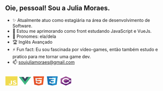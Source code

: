 ## Oie, pessoal! Sou a Julia Moraes.

- ✨ Atualmente atuo como estagiária na área de desenvolvimento de Software. 
- 🌱 Estou me aprimorando como front estudando JavaScript e VueJs.
- 🎈 Pronomes: ela/dela
- 🏆 Inglês Avançado
- ⚡ Fun fact: Eu sou fascinada por vídeo-games, então também estudo e pratico para me tornar uma game dev.
- 📫 soujuliamoraes@gmail.com

<div style="display: inline_block"><br>
  <img align="center" alt="Julia-Js" height="30" width="40" src="https://raw.githubusercontent.com/devicons/devicon/master/icons/javascript/javascript-plain.svg">
  <img align="center" alt="Julia-Vue" height="30" width="40" src="https://raw.githubusercontent.com/devicons/devicon/master/icons/vuejs/vuejs-original.svg">
  <img align="center" alt="Julia-HTML" height="30" width="40" src="https://raw.githubusercontent.com/devicons/devicon/master/icons/html5/html5-original.svg">
  <img align="center" alt="Julia-CSS" height="30" width="40" src="https://raw.githubusercontent.com/devicons/devicon/master/icons/css3/css3-original.svg">
  <img align="center" alt="Julia-Csharp" height="30" width="40" src="https://raw.githubusercontent.com/devicons/devicon/master/icons/csharp/csharp-original.svg">
</div>
